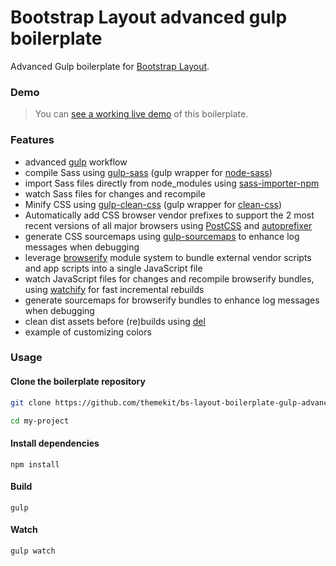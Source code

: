 # Bootstrap Layout advanced gulp boilerplate
Advanced Gulp boilerplate for [Bootstrap Layout](http://bootstrap-layout.themekit.io).

### Demo
> You can [see a working live demo](http://bs-layout-boilerplate-gulp-advanced.themekit.io) of this boilerplate.

### Features
* advanced [gulp](https://github.com/gulpjs/gulp) workflow
* compile Sass using [gulp-sass](https://github.com/dlmanning/gulp-sass) (gulp wrapper for [node-sass](https://github.com/sass/node-sass))
* import Sass files directly from node_modules using [sass-importer-npm](https://github.com/themekit/sass-importer-npm)
* watch Sass files for changes and recompile
* Minify CSS using [gulp-clean-css](https://github.com/scniro/gulp-clean-css) (gulp wrapper for [clean-css](https://github.com/jakubpawlowicz/clean-css))
* Automatically add CSS browser vendor prefixes to support the 2 most recent versions of all major browsers using [PostCSS](https://github.com/postcss/postcss) and [autoprefixer](https://github.com/postcss/autoprefixer)
* generate CSS sourcemaps using [gulp-sourcemaps](https://github.com/floridoo/gulp-sourcemaps) to enhance log messages when debugging
* leverage [browserify](https://github.com/substack/node-browserify) module system to bundle external vendor scripts and app scripts into a single JavaScript file
* watch JavaScript files for changes and recompile browserify bundles, using [watchify](https://github.com/substack/watchify) for fast incremental rebuilds
* generate sourcemaps for browserify bundles to enhance log messages when debugging
* clean dist assets before (re)builds using [del](https://github.com/sindresorhus/del)
* example of customizing colors

### Usage

#### Clone the boilerplate repository
```bash
git clone https://github.com/themekit/bs-layout-boilerplate-gulp-advanced.git my-project
```
```bash
cd my-project
```

#### Install dependencies
```
npm install
```

#### Build
```
gulp
```

#### Watch
```
gulp watch
```